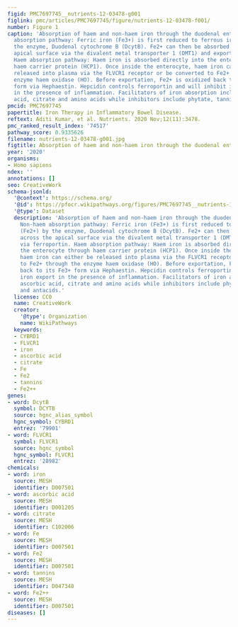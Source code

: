 ```yaml
---
figid: PMC7697745__nutrients-12-03478-g001
figlink: pmc/articles/PMC7697745/figure/nutrients-12-03478-f001/
number: Figure 1
caption: 'Absorption of haem and non-haem iron through the duodenal enterocyte. Non-haem
  absorption pathway: Ferric iron (Fe3+) is first reduced to ferrous iron (Fe2+) by
  the enzyme, Duodenal cytochrome B (DcytB). Fe2+ can then be absorbed across the
  apical surface via the divalent metal transporter 1 (DMT1) and exported via ferroportin.
  Haem absorption pathway: Haem iron is absorbed directly into the enterocyte through
  haem carrier protein (HCP1). Once inside the enterocyte, haem iron can either be
  released into plasma via the FLVCR1 receptor or be converted to Fe2+ through the
  enzyme haem oxidase (HO). Before exportation, Fe2+ is oxidized back to its Fe3+
  form via Hephaestin. Hepcidin controls ferroportin and will inhibit iron export
  in the presence of inflammation. Facilitators of iron absorption include ascorbic
  acid, citrate and amino acids while inhibitors include phytate, tannins and antacids.'
pmcid: PMC7697745
papertitle: Iron Therapy in Inflammatory Bowel Disease.
reftext: Aditi Kumar, et al. Nutrients. 2020 Nov;12(11):3478.
pmc_ranked_result_index: '74517'
pathway_score: 0.9335626
filename: nutrients-12-03478-g001.jpg
figtitle: Absorption of haem and non-haem iron through the duodenal enterocyte
year: '2020'
organisms:
- Homo sapiens
ndex: ''
annotations: []
seo: CreativeWork
schema-jsonld:
  '@context': https://schema.org/
  '@id': https://pfocr.wikipathways.org/figures/PMC7697745__nutrients-12-03478-g001.html
  '@type': Dataset
  description: 'Absorption of haem and non-haem iron through the duodenal enterocyte.
    Non-haem absorption pathway: Ferric iron (Fe3+) is first reduced to ferrous iron
    (Fe2+) by the enzyme, Duodenal cytochrome B (DcytB). Fe2+ can then be absorbed
    across the apical surface via the divalent metal transporter 1 (DMT1) and exported
    via ferroportin. Haem absorption pathway: Haem iron is absorbed directly into
    the enterocyte through haem carrier protein (HCP1). Once inside the enterocyte,
    haem iron can either be released into plasma via the FLVCR1 receptor or be converted
    to Fe2+ through the enzyme haem oxidase (HO). Before exportation, Fe2+ is oxidized
    back to its Fe3+ form via Hephaestin. Hepcidin controls ferroportin and will inhibit
    iron export in the presence of inflammation. Facilitators of iron absorption include
    ascorbic acid, citrate and amino acids while inhibitors include phytate, tannins
    and antacids.'
  license: CC0
  name: CreativeWork
  creator:
    '@type': Organization
    name: WikiPathways
  keywords:
  - CYBRD1
  - FLVCR1
  - iron
  - ascorbic acid
  - citrate
  - Fe
  - Fe2
  - tannins
  - Fe2++
genes:
- word: DcytB
  symbol: DCYTB
  source: hgnc_alias_symbol
  hgnc_symbol: CYBRD1
  entrez: '79901'
- word: FLVCR1
  symbol: FLVCR1
  source: hgnc_symbol
  hgnc_symbol: FLVCR1
  entrez: '28982'
chemicals:
- word: iron
  source: MESH
  identifier: D007501
- word: ascorbic acid
  source: MESH
  identifier: D001205
- word: citrate
  source: MESH
  identifier: C102006
- word: Fe
  source: MESH
  identifier: D007501
- word: Fe2
  source: MESH
  identifier: D007501
- word: tannins
  source: MESH
  identifier: D047348
- word: Fe2++
  source: MESH
  identifier: D007501
diseases: []
---
```

